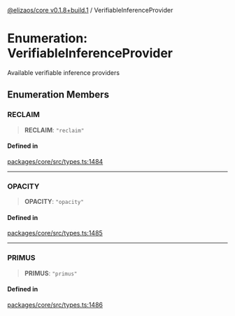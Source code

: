 [@elizaos/core v0.1.8+build.1](../index.md) / VerifiableInferenceProvider

# Enumeration: VerifiableInferenceProvider

Available verifiable inference providers

## Enumeration Members

### RECLAIM

> **RECLAIM**: `"reclaim"`

#### Defined in

[packages/core/src/types.ts:1484](https://github.com/JoeyKhd/eliza/blob/main/packages/core/src/types.ts#L1484)

***

### OPACITY

> **OPACITY**: `"opacity"`

#### Defined in

[packages/core/src/types.ts:1485](https://github.com/JoeyKhd/eliza/blob/main/packages/core/src/types.ts#L1485)

***

### PRIMUS

> **PRIMUS**: `"primus"`

#### Defined in

[packages/core/src/types.ts:1486](https://github.com/JoeyKhd/eliza/blob/main/packages/core/src/types.ts#L1486)
